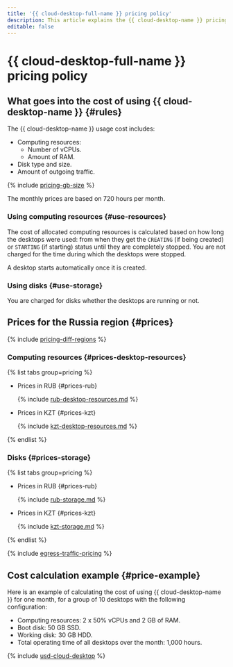 ```yaml
---
title: '{{ cloud-desktop-full-name }} pricing policy'
description: This article explains the {{ cloud-desktop-name }} pricing policy.
editable: false
---
```


# {{ cloud-desktop-full-name }} pricing policy



## What goes into the cost of using {{ cloud-desktop-name }} {#rules}

The {{ cloud-desktop-name }} usage cost includes:

* Computing resources:
  * Number of vCPUs.
  * Amount of RAM.
* Disk type and size.
* Amount of outgoing traffic.

{% include [pricing-gb-size](../_includes/pricing-gb-size.md) %}

The monthly prices are based on 720 hours per month.

### Using computing resources {#use-resources}

The cost of allocated computing resources is calculated based on how long the desktops were used: from when they get the `CREATING` (if being created) or `STARTING` (if starting) status until they are completely stopped. You are not charged for the time during which the desktops were stopped.

A desktop starts automatically once it is created.

### Using disks {#use-storage}

You are charged for disks whether the desktops are running or not.

## Prices for the Russia region {#prices}

{% include [pricing-diff-regions](../_includes/pricing-diff-regions.md) %}

### Computing resources {#prices-desktop-resources}

{% list tabs group=pricing %}

- Prices in RUB {#prices-rub}

  {% include [rub-desktop-resources.md](../_pricing/cloud-desktop/rub-desktop-resources.md) %}

- Prices in KZT {#prices-kzt}

  {% include [kzt-desktop-resources.md](../_pricing/cloud-desktop/kzt-desktop-resources.md) %}

{% endlist %}

### Disks {#prices-storage}

{% list tabs group=pricing %}

- Prices in RUB {#prices-rub}

  {% include [rub-storage.md](../_pricing/cloud-desktop/rub-storage.md) %}

- Prices in KZT {#prices-kzt}

  {% include [kzt-storage.md](../_pricing/cloud-desktop/kzt-storage.md) %}

{% endlist %}

{% include [egress-traffic-pricing](../_includes/egress-traffic-pricing.md) %}

## Cost calculation example {#price-example}

Here is an example of calculating the cost of using {{ cloud-desktop-name }} for one month, for a group of 10 desktops with the following configuration:

* Computing resources: 2 x 50% vCPUs and 2 GB of RAM.
* Boot disk: 50 GB SSD.
* Working disk: 30 GB HDD.
* Total operating time of all desktops over the month: 1,000 hours.



{% include [usd-cloud-desktop](../_pricing_examples/cloud-desktop/usd.md) %}


